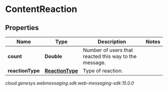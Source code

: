 # ContentReaction


## Properties

| Name | Type | Description | Notes |
| ------------ | ------------- | ------------- | ------------- |
| **count** | **Double** | Number of users that reacted this way to the message. |  |
| **reactionType** | [**ReactionType**](ReactionType) | Type of reaction. |  |




_cloud.genesys.webmessaging.sdk:web-messaging-sdk:15.0.0_
